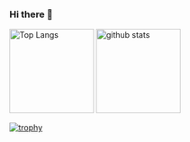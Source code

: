 ### Hi there 👋
<p align="left"> 
  <img alt="Top Langs" height="150px" src="https://github-readme-stats.vercel.app/api/top-langs/?username=rionagasaki&layout=compact&count_private=true&show_icons=true&theme=onedark" />
  <img alt="github stats" height="150px" src="https://github-readme-stats.vercel.app/api?username=rionagasaki&count_private=true&show_icons=true&show_icons=true&theme=onedark" />
</p>

[![trophy](https://github-profile-trophy.vercel.app/?username=rionagasaki&theme=onedark&column=7
)](https://github.com/ryo-ma/github-profile-trophy)

<!--
**rionagasaki/rionagasaki** is a ✨ _special_ ✨ repository because its `README.md` () appears on your GitHub profile.

Here are some ideas to get you started:

- 🔭 I’m currently working on ...
- 🌱 I’m currently learning ...
- 👯 I’m looking to collaborate on ...
- 🤔 I’m looking for help with ...
- 💬 Ask me about ...
- 📫 How to reach me: ...
- 😄 Pronouns: ...
- ⚡ Fun fact: ...
-->
